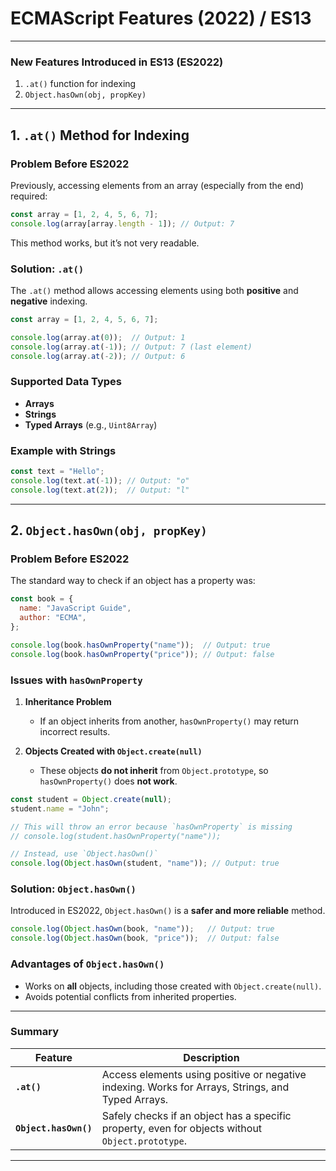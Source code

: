 # **ECMAScript Features (2022) / ES13**  

---

### **New Features Introduced in ES13 (ES2022)**  
1. `.at()` function for indexing  
2. `Object.hasOwn(obj, propKey)`  

---

## **1. `.at()` Method for Indexing**  

### **Problem Before ES2022**  
Previously, accessing elements from an array (especially from the end) required:  

```javascript
const array = [1, 2, 4, 5, 6, 7];
console.log(array[array.length - 1]); // Output: 7
```

This method works, but it’s not very readable.  

### **Solution: `.at()`**  
The `.at()` method allows accessing elements using both **positive** and **negative** indexing.  

```javascript
const array = [1, 2, 4, 5, 6, 7];

console.log(array.at(0));  // Output: 1
console.log(array.at(-1)); // Output: 7 (last element)
console.log(array.at(-2)); // Output: 6
```

### **Supported Data Types**  
- **Arrays**
- **Strings**
- **Typed Arrays** (e.g., `Uint8Array`)

### **Example with Strings**  

```javascript
const text = "Hello";
console.log(text.at(-1)); // Output: "o"
console.log(text.at(2));  // Output: "l"
```

---

## **2. `Object.hasOwn(obj, propKey)`**  

### **Problem Before ES2022**  
The standard way to check if an object has a property was:  

```javascript
const book = {
  name: "JavaScript Guide",
  author: "ECMA",
};

console.log(book.hasOwnProperty("name"));  // Output: true
console.log(book.hasOwnProperty("price")); // Output: false
```

### **Issues with `hasOwnProperty`**  
1. **Inheritance Problem**  
   - If an object inherits from another, `hasOwnProperty()` may return incorrect results.  

2. **Objects Created with `Object.create(null)`**  
   - These objects **do not inherit** from `Object.prototype`, so `hasOwnProperty()` does **not work**.  

```javascript
const student = Object.create(null);
student.name = "John";

// This will throw an error because `hasOwnProperty` is missing
// console.log(student.hasOwnProperty("name")); 

// Instead, use `Object.hasOwn()`
console.log(Object.hasOwn(student, "name")); // Output: true
```

### **Solution: `Object.hasOwn()`**  
Introduced in ES2022, `Object.hasOwn()` is a **safer and more reliable** method.  

```javascript
console.log(Object.hasOwn(book, "name"));   // Output: true
console.log(Object.hasOwn(book, "price"));  // Output: false
```

### **Advantages of `Object.hasOwn()`**  
- Works on **all** objects, including those created with `Object.create(null)`.  
- Avoids potential conflicts from inherited properties.  

---

### **Summary**  
| Feature         | Description |
|----------------|-------------|
| **`.at()`**    | Access elements using positive or negative indexing. Works for Arrays, Strings, and Typed Arrays. |
| **`Object.hasOwn()`** | Safely checks if an object has a specific property, even for objects without `Object.prototype`. |

---